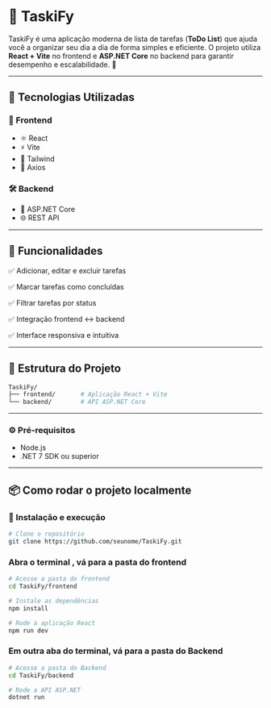 # 📝 TaskiFy

TaskiFy é uma aplicação moderna de lista de tarefas (**ToDo List**) que ajuda você a organizar seu dia a dia de forma simples e eficiente. O projeto utiliza **React + Vite** no frontend e **ASP.NET Core** no backend para garantir desempenho e escalabilidade. 🚀

---

## 🧪 Tecnologias Utilizadas

### 🔮 Frontend

- ⚛️ React
- ⚡ Vite
- 💅 Tailwind
- 🔁 Axios

### 🛠️ Backend

- 🧱 ASP.NET Core
- 🌐 REST API

---

## 🎯 Funcionalidades
✅ Adicionar, editar e excluir tarefas

✅ Marcar tarefas como concluídas

✅ Filtrar tarefas por status

✅ Integração frontend ↔️ backend

✅ Interface responsiva e intuitiva

---
## 📂 Estrutura do Projeto
```bash
TaskiFy/
├── frontend/       # Aplicação React + Vite
└── backend/        # API ASP.NET Core
```

---

### ⚙️ Pré-requisitos

- Node.js
- .NET 7 SDK ou superior
  
---

## 📦 Como rodar o projeto localmente

### 🚀 Instalação e execução
```bash
# Clone o repositório
git clone https://github.com/seunome/TaskiFy.git
```

### Abra o terminal , vá para a pasta do frontend
```bash
# Acesse a pasta do frontend
cd TaskiFy/frontend

# Instale as dependências
npm install

# Rode a aplicação React
npm run dev
```

### Em outra aba do terminal, vá para a pasta do Backend
```bash
# Acesse a pasta do Backend
cd TaskiFy/backend

# Rode a API ASP.NET
dotnet run
```



